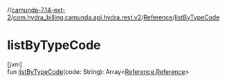 //[camunda-7.14-ext-2](../../../index.md)/[com.hydra_billing.camunda.api.hydra.rest.v2](../index.md)/[Reference](index.md)/[listByTypeCode](list-by-type-code.md)

# listByTypeCode

[jvm]\
fun [listByTypeCode](list-by-type-code.md)(code: String): Array<[Reference.Reference](-reference/index.md)>
